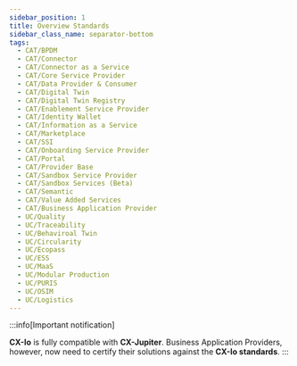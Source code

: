 ```yaml
---
sidebar_position: 1
title: Overview Standards
sidebar_class_name: separator-bottom
tags:
  - CAT/BPDM
  - CAT/Connector
  - CAT/Connector as a Service
  - CAT/Core Service Provider
  - CAT/Data Provider & Consumer
  - CAT/Digital Twin
  - CAT/Digital Twin Registry
  - CAT/Enablement Service Provider
  - CAT/Identity Wallet
  - CAT/Information as a Service
  - CAT/Marketplace
  - CAT/SSI
  - CAT/Onboarding Service Provider
  - CAT/Portal
  - CAT/Provider Base
  - CAT/Sandbox Service Provider
  - CAT/Sandbox Services (Beta)
  - CAT/Semantic
  - CAT/Value Added Services
  - CAT/Business Application Provider
  - UC/Quality
  - UC/Traceability
  - UC/Behaviroal Twin
  - UC/Circularity
  - UC/Ecopass
  - UC/ESS
  - UC/MaaS
  - UC/Modular Production
  - UC/PURIS
  - UC/OSIM
  - UC/Logistics
---
```


:::info[Important notification]

**CX-Io** is fully compatible with **CX-Jupiter**. Business Application Providers, however, now need to certify their solutions against the **CX-Io standards**.
:::
